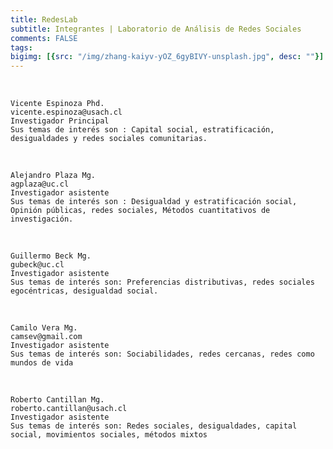 ```yaml
---
title: RedesLab 
subtitle: Integrantes | Laboratorio de Análisis de Redes Sociales  
comments: FALSE
tags: 
bigimg: [{src: "/img/zhang-kaiyv-yOZ_6gyBIVY-unsplash.jpg", desc: ""}]
---
```

&nbsp;
&nbsp;
```
Vicente Espinoza Phd. 
vicente.espinoza@usach.cl
Investigador Principal 
Sus temas de interés son : Capital social, estratificación, desigualdades y redes sociales comunitarias.  
```
&nbsp;
&nbsp;
&nbsp;
&nbsp;
```
Alejandro Plaza Mg.
agplaza@uc.cl
Investigador asistente
Sus temas de interés son : Desigualdad y estratificación social, Opinión públicas, redes sociales, Métodos cuantitativos de investigación.
```
&nbsp;
&nbsp;
&nbsp;
&nbsp;
```
Guillermo Beck Mg.
gubeck@uc.cl
Investigador asistente
Sus temas de interés son: Preferencias distributivas, redes sociales egocéntricas, desigualdad social.
```
&nbsp;
&nbsp;
&nbsp;
&nbsp;
```
Camilo Vera Mg.
camsev@gmail.com
Investigador asistente
Sus temas de interés son: Sociabilidades, redes cercanas, redes como mundos de vida
```
&nbsp;
&nbsp;
&nbsp;
&nbsp; 
```
Roberto Cantillan Mg. 
roberto.cantillan@usach.cl
Investigador asistente
Sus temas de interés son: Redes sociales, desigualdades, capital social, movimientos sociales, métodos mixtos
```
&nbsp;
&nbsp;






